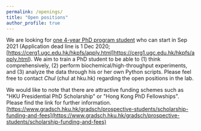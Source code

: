 ```yaml
---
permalink: /openings/
title: "Open positions"
author_profile: true
---
```

We are looking for <ins>one 4-year PhD program student</ins> who can start in Sep 2021 (Application dead line is 1 Dec 2020; [https://cerg1.ugc.edu.hk/hkpfs/apply.html]https://cerg1.ugc.edu.hk/hkpfs/apply.html). We aim to train a PhD student to be able to (1) think comprehensively, (2) perform biochemical/high-throughput experiments, and (3) analyze the data through his or her own Python scripts. Please feel free to contact *Chul* (chul at hku.hk) regarding the open positions in the lab.

We would like to note that there are attractive funding schemes such as "HKU Presidential PhD Scholarship" or "Hong Kong PhD Fellowships". Please find the link for further information. [https://www.gradsch.hku.hk/gradsch/prospective-students/scholarship-funding-and-fees](https://www.gradsch.hku.hk/gradsch/prospective-students/scholarship-funding-and-fees)
